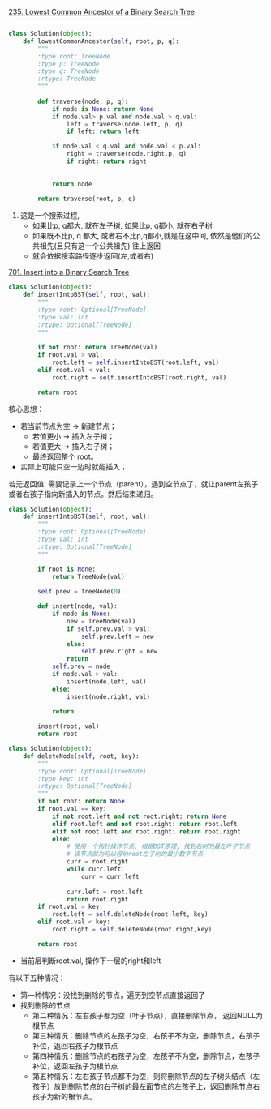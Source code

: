 [235. Lowest Common Ancestor of a Binary Search Tree](https://leetcode.com/problems/lowest-common-ancestor-of-a-binary-search-tree/description/)
```python

class Solution(object):
    def lowestCommonAncestor(self, root, p, q):
        """
        :type root: TreeNode
        :type p: TreeNode
        :type q: TreeNode
        :rtype: TreeNode
        """
        
        def traverse(node, p, q):
            if node is None: return None
            if node.val> p.val and node.val > q.val:
                left = traverse(node.left, p, q)
                if left: return left

            if node.val < q.val and node.val < p.val:
                right = traverse(node.right,p, q)
                if right: return right
        
            
            return node
        
        return traverse(root, p, q)
```
1.  这是一个搜索过程, 
    * 如果比p, q都大, 就在左子树, 如果比p, q都小, 就在右子树
    * 如果既不比p, q 都大, 或者右不比p,q都小,就是在这中间, 依然是他们的公共祖先(且只有这一个公共祖先) 往上返回
    * 就会依据搜索路径逐步返回(左,或者右)


[701. Insert into a Binary Search Tree](https://leetcode.com/problems/insert-into-a-binary-search-tree/description/)
```python
class Solution(object):
    def insertIntoBST(self, root, val):
        """
        :type root: Optional[TreeNode]
        :type val: int
        :rtype: Optional[TreeNode]
        """
        
        if not root: return TreeNode(val)
        if root.val > val:
            root.left = self.insertIntoBST(root.left, val)
        elif root.val < val:
            root.right = self.insertIntoBST(root.right, val)

        return root
```

核心思想：
* 若当前节点为空 → 新建节点；
    * 若值更小 → 插入左子树；
    * 若值更大 → 插入右子树；
    * 最终返回整个 root。
* 实际上可能只空一边时就能插入；

若无返回值: 需要记录上一个节点（parent），遇到空节点了，就让parent左孩子或者右孩子指向新插入的节点。然后结束递归。
```python
class Solution(object):
    def insertIntoBST(self, root, val):
        """
        :type root: Optional[TreeNode]
        :type val: int
        :rtype: Optional[TreeNode]
        """

        if root is None:
            return TreeNode(val)
            
        self.prev = TreeNode(0)

        def insert(node, val):
            if node is None:
                new = TreeNode(val)
                if self.prev.val > val:
                    self.prev.left = new
                else:
                    self.prev.right = new
                return
            self.prev = node
            if node.val > val:
                insert(node.left, val)
            else:
                insert(node.right, val)
            
            return

        insert(root, val)
        return root    
```

```python
class Solution(object):
    def deleteNode(self, root, key):
        """
        :type root: Optional[TreeNode]
        :type key: int
        :rtype: Optional[TreeNode]
        """
        if not root: return None
        if root.val == key:
            if not root.left and not root.right: return None
            elif root.left and not root.right: return root.left
            elif not root.left and root.right: return root.right
            else:
                # 使用一个指针操作节点, 根据BST原理, 找到右树的最左叶子节点
                # 该节点就为可以容纳root左子树的最小数字节点
                curr = root.right
                while curr.left:
                    curr = curr.left
                
                curr.left = root.left
                return root.right
        if root.val > key:
            root.left = self.deleteNode(root.left, key)
        elif root.val < key:
            root.right = self.deleteNode(root.right,key)

        return root
```
* 当前层判断root.val, 操作下一层的right和left

有以下五种情况：
* 第一种情况：没找到删除的节点，遍历到空节点直接返回了
* 找到删除的节点
    * 第二种情况：左右孩子都为空（叶子节点），直接删除节点， 返回NULL为根节点
    * 第三种情况：删除节点的左孩子为空，右孩子不为空，删除节点，右孩子补位，返回右孩子为根节点
    * 第四种情况：删除节点的右孩子为空，左孩子不为空，删除节点，左孩子补位，返回左孩子为根节点
    * 第五种情况：左右孩子节点都不为空，则将删除节点的左子树头结点（左孩子）放到删除节点的右子树的最左面节点的左孩子上，返回删除节点右孩子为新的根节点。